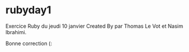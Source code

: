 # rubyday1

Exercice Ruby du jeudi 10 janvier Created By par Thomas Le Vot et Nasim Ibrahimi.

Bonne correction (:
